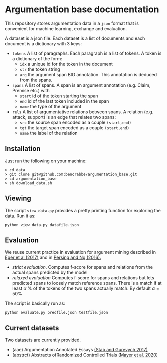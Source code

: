 # Argumentation base documentation

This repository stores argumentation data in a `json` format that is convenient for machine learning, exchange and evaluation.

A dataset is a json file. Each dataset is a list of documents and each document is a dictionary with 3 keys:

 
- `tokens` A list of paragraphs. Each paragraph is a list of tokens. A token is a dictionary of the form:
    - `idx` a unique id for the token in the document
    - `str` the token string
	- `arg` the argument span BIO annotation. This annotation is deduced from the spans.
- `spans` A list of spans. A span is an argument annotation (e.g. Claim, Premise etc.) with 
   - `start` id of the token starting the span
   - `end` id of the last token included in the span
   - `name` the type of the argument
- `rels` A list of argumentative relations between spans. A relation (e.g. attack, support) is an edge that relates two spans:
	- `src` the source span encoded as a couple `(start,end)`   
    - `tgt` the target span encoded as a couple `(start,end)` 
    - `name` the label of the relation

## Installation 

Just run the following on your machine:

```
> cd data
> git clone git@github.com:bencrabbe/argumentation_base.git
> cd argumentation_base
> sh download_data.sh
```

## Viewing

The script `view_data.py` provides a pretty printing function for exploring the data. Run it as:

```
python view_data.py datafile.json
```



## Evaluation 
We reuse current practice in evaluation for argument mining described in [Eger et al (2017)](https://aclanthology.org/P17-1002/) and in [Persing and Ng (2016).](https://aclanthology.org/N16-1164.pdf)

- *strict evaluation*. Computes f-score for spans and relations from the actual spans predicted by the model
- *relaxed evaluation* Computes f-score for spans and relations but lets predicted spans to loosely match reference spans. 
There is a match if at least $\alpha$ % of the tokens of the two spans actually match. By default $\alpha = 50$%

The script is basically run as:

```
python evaluate.py predfile.json testfile.json
```



## Current datasets

Two datasets are currently provided.

- (aae) Argumentation Annotated Essays [(Stab and Gurevych 2017)](https://aclanthology.org/J17-3005.pdf)
- (abstrct) Abstracts ofRandomized Controlled Trials [(Mayer et al. 2020)](https://ecai2020.eu/papers/1470_paper.pdf)



